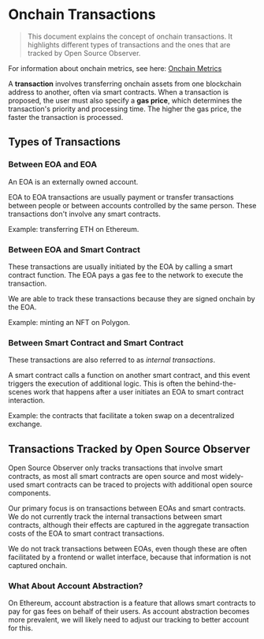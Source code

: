 # Onchain Transactions

> This document explains the concept of onchain transactions. It highlights different types of transactions and the ones that are tracked by Open Source Observer.

For information about onchain metrics, see here: [Onchain Metrics](./onchain.md)

A **transaction** involves transferring onchain assets from one blockchain address to another, often via smart contracts. When a transaction is proposed, the user must also specify a **gas price**, which determines the transaction's priority and processing time. The higher the gas price, the faster the transaction is processed.

## Types of Transactions

### Between EOA and EOA

An EOA is an externally owned account.

EOA to EOA transactions are usually payment or transfer transactions between people or between accounts controlled by the same person. These transactions don't involve any smart contracts.

Example: transferring ETH on Ethereum.

### Between EOA and Smart Contract

These transactions are usually initiated by the EOA by calling a smart contract function. The EOA pays a gas fee to the network to execute the transaction.

We are able to track these transactions because they are signed onchain by the EOA.

Example: minting an NFT on Polygon.

### Between Smart Contract and Smart Contract

These transactions are also referred to as _internal transactions_.

A smart contract calls a function on another smart contract, and this event triggers the execution of additional logic. This is often the behind-the-scenes work that happens after a user initiates an EOA to smart contract interaction.

Example: the contracts that facilitate a token swap on a decentralized exchange.

## Transactions Tracked by Open Source Observer

Open Source Observer only tracks transactions that involve smart contracts, as most all smart contracts are open source and most widely-used smart contracts can be traced to projects with additional open source components.

Our primary focus is on transactions between EOAs and smart contracts. We do not currently track the internal transactions between smart contracts, although their effects are captured in the aggregate transaction costs of the EOA to smart contract transactions.

We do not track transactions between EOAs, even though these are often facilitated by a frontend or wallet interface, because that information is not captured onchain.

### What About Account Abstraction?

On Ethereum, account abstraction is a feature that allows smart contracts to pay for gas fees on behalf of their users. As account abstraction becomes more prevalent, we will likely need to adjust our tracking to better account for this.
